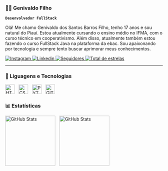 ### 👨‍💻 Genivaldo Filho

**`Desenvolvedor FullStack`**

Olá! Me chamo Genivaldo dos Santos Barros Filho, tenho 17 anos e sou natural do Piauí.
Estou atualmente cursando o ensino médio no IFMA, com o curso técnico em cooperativismo. Além disso,
atualmente também estou fazendo o curso FullStack Java na plataforma da ebac. Sou apaixonando
por tecnologia e sempre tento buscar aprimorar meus conhecimentos. 

<p align="left">
    <a href="https://www.instagram.com/genivaldost?igsh=aGV6NnZ5b3ljdGZu?tab=followers">
        <img 
            alt="Instagram" 
            title="Siga-me no Instagram" 
            src="https://img.shields.io/badge/Instagram-E4405F?style=for-the-badge&logo=instagram&logoColor=white"
        />
    </a>
    <a href="https://www.linkedin.com/in/genivaldo-santos-2450a5311/">
        <img 
            alt="Linkedin" 
            title="Siga-me no Linkedin" 
            src="https://img.shields.io/badge/linkedin-%230077B5.svg?style=for-the-badge&logo=linkedin&logoColor=white"
        />
    </a> 
        <a href="https://github.com/Genivaldosant?tab=followers">
        <img 
            alt="Seguidores" 
            title="Siga-me no GitHub" 
            src="https://custom-icon-badges.demolab.com/github/followers/Genivaldosant?color=236ad3&labelColor=1155ba&style=for-the-badge&logo=github&label=Seguidores&logoColor=white"
        />
    </a>
    <a href="https://github.com/Genivaldosant?tab=repositories&sort=stargazers">
        <img 
            alt="Total de estrelas" 
            title="Total de estrelas GitHub" 
            src="https://custom-icon-badges.demolab.com/github/stars/Genivaldosant?color=55960c&style=for-the-badge&labelColor=488207&logo=star&label=estrelas"
        />
    </a>
</p>

---

### 🤖 Liguagens e Tecnologias

<img 
    align="left" 
    alt="HTML"
    title="HTML" 
    width="30px" 
    style="padding-right: 10px;" 
src="https://devicon-website.vercel.app/api/html5/original.svg"
/>


<img 
    align="left" 
    alt="CSS"
    title="CSS" 
    width="30px" 
    style="padding-right: 10px;" 
    src="https://devicon-website.vercel.app/api/css3/original.svg"
/>
<img
    align="left" 
    alt="PYTHON"
    title="PYTHON" 
    width="30px" 
    style="padding-right: 10px;" 
    src="https://devicon-website.vercel.app/api/python/original.svg"
/>
<img 
    align="left" 
    alt="GIT"
    title="GIT" 
    width="30px" 
    style="padding-right: 10px;" 
    src="https://devicon-website.vercel.app/api/git/original.svg"
/>

<br/>
<br/>

### 📊 Estatísticas

<img 
    align="left" 
    alt="GitHub Stats"
    height="160em"
    style="padding-right: 10px;" 
    src="https://github-readme-stats.vercel.app/api?username=Genivaldosant&show_icons=true&theme=tokyonight&include_allcommits=true&locale=pt-br"
/>
<img 
    align="left" 
    alt="GitHub Stats"
    height="160em"
    style="padding-right: 10px;" 
    src="https://github-readme-stats.vercel.app/api/top-langs/?username=Genivaldosant&theme=tokyonight&layout=compact&custom_title=Tecnologias&langs_count=4"
/>
